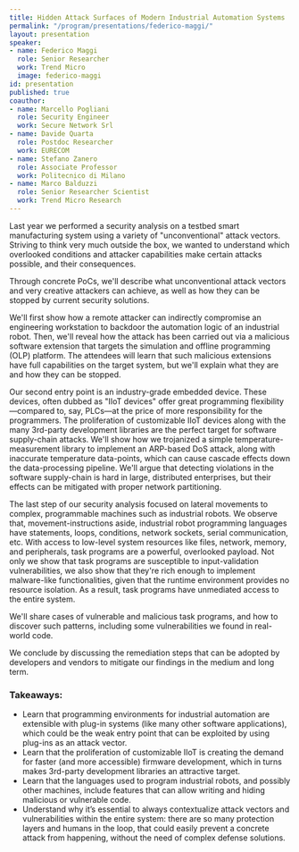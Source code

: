 ```yaml
---
title: Hidden Attack Surfaces of Modern Industrial Automation Systems
permalink: "/program/presentations/federico-maggi/"
layout: presentation
speaker:
- name: Federico Maggi
  role: Senior Researcher
  work: Trend Micro
  image: federico-maggi
id: presentation
published: true
coauthor:
- name: Marcello Pogliani
  role: Security Engineer
  work: Secure Network Srl
- name: Davide Quarta
  role: Postdoc Researcher
  work: EURECOM
- name: Stefano Zanero
  role: Associate Professor
  work: Politecnico di Milano
- name: Marco Balduzzi
  role: Senior Researcher Scientist
  work: Trend Micro Research
---
```


Last year we performed a security analysis on a testbed smart manufacturing system using a variety of "unconventional" attack vectors. Striving to think very much outside the box, we wanted to understand which overlooked conditions and attacker capabilities make certain attacks possible, and their consequences.

Through concrete PoCs, we'll describe what unconventional attack vectors and very creative attackers can achieve, as well as how they can be stopped by current security solutions.

We'll first show how a remote attacker can indirectly compromise an engineering workstation to backdoor the automation logic of an industrial robot. Then, we'll reveal how the attack has been carried out via a malicious software extension that targets the simulation and offline programming (OLP) platform. The attendees will learn that such malicious extensions have full capabilities on the target system, but we'll explain what they are and how they can be stopped.

Our second entry point is an industry-grade embedded device. These devices, often dubbed as "IIoT devices" offer great programming flexibility—compared to, say, PLCs—at the price of more responsibility for the programmers. The proliferation of customizable IIoT devices along with the many 3rd-party development libraries are the perfect target for software supply-chain attacks. We'll show how we trojanized a simple temperature-measurement library to implement an ARP-based DoS attack, along with inaccurate temperature data-points, which can cause cascade effects down the data-processing pipeline. We'll argue that detecting violations in the software supply-chain is hard in large, distributed enterprises, but their effects can be mitigated with proper network partitioning.

The last step of our security analysis focused on lateral movements to complex, programmable machines such as industrial robots. We observe that, movement-instructions aside, industrial robot programming languages have statements, loops, conditions, network sockets, serial communication, etc. With access to low-level system resources like files, network, memory, and peripherals, task programs are a powerful, overlooked payload. Not only we show that task programs are susceptible to input-validation vulnerabilities, we also show that they're rich enough to implement malware-like functionalities, given that the runtime environment provides no resource isolation. As a result, task programs have unmediated access to the entire system.

We'll share cases of vulnerable and malicious task programs, and how to discover such patterns, including some vulnerabilities we found in real-world code.

We conclude by discussing the remediation steps that can be adopted by developers and vendors to mitigate our findings in the medium and long term.

### Takeaways:
- Learn that programming environments for industrial automation are extensible with plug-in systems (like many other software applications), which could be the weak entry point that can be exploited by using plug-ins as an attack vector.
- Learn that the proliferation of customizable IIoT is creating the demand for faster (and more accessible) firmware development, which in turns makes 3rd-party development libraries an attractive target.
- Learn that the languages used to program industrial robots, and possibly other machines, include features that can allow writing and hiding malicious or vulnerable code.
- Understand why it’s essential to always contextualize attack vectors and vulnerabilities within the entire system: there are so many protection layers and humans in the loop, that could easily prevent a concrete attack from happening, without the need of complex defense solutions.
